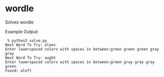 # wordle
Solves wordle


Example Output:
```
 % python3 solve.py
Next Word To Try: aloes
Enter lowerspaced colors with spaces in between:green green green gray gray
Next Word To Try: aught
Enter lowerspaced colors with spaces in between:green gray gray gray green
Found: aloft
```
